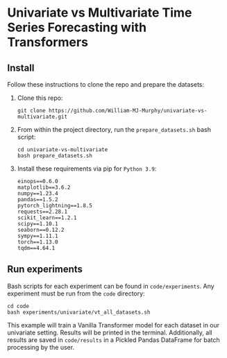 # Univariate vs Multivariate Time Series Forecasting with Transformers

## Install
Follow these instructions to clone the repo and prepare the datasets:

1. Clone this repo:
    ```
    git clone https://github.com/William-MJ-Murphy/univariate-vs-multivariate.git
    ```

2. From within the project directory, run the `prepare_datasets.sh` bash script:
    ```
    cd univariate-vs-multivariate
    bash prepare_datasets.sh
    ```
3. Install these requirements via pip for `Python 3.9`:
    ```
    einops==0.6.0
    matplotlib==3.6.2
    numpy==1.23.4
    pandas==1.5.2
    pytorch_lightning==1.8.5
    requests==2.28.1
    scikit_learn==1.2.1
    scipy==1.10.1
    seaborn==0.12.2
    sympy==1.11.1
    torch==1.13.0
    tqdm==4.64.1
    ```

## Run experiments
Bash scripts for each experiment can be found in `code/experiments`.  Any experiment must be run from the `code` directory:
```
cd code
bash experiments/univariate/vt_all_datasets.sh
```
This example will train a Vanilla Transformer model for each dataset in our univariate setting.  Results will be printed in the terminal.  Additionally, all results are saved in `code/results` in a Pickled Pandas DataFrame for batch processing by the user.

